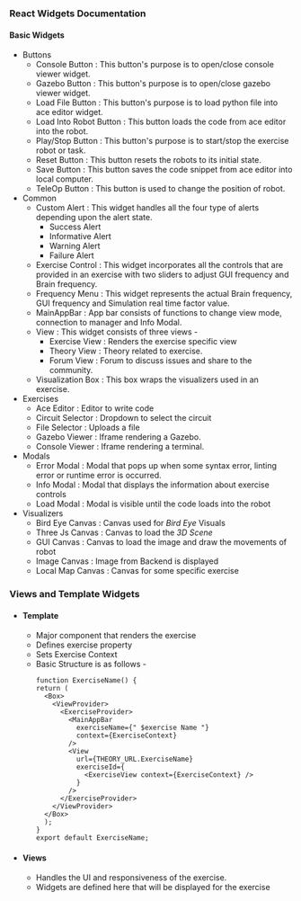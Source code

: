 ### React Widgets Documentation

#### Basic Widgets
- Buttons
  - Console Button : This button's purpose is to open/close console viewer widget.
  - Gazebo Button : This button's purpose is to open/close gazebo viewer widget.
  - Load File Button : This button's purpose is to load python file into ace editor widget.
  - Load Into Robot Button : This button loads the code from ace editor into the robot.
  - Play/Stop Button : This button's purpose is to start/stop the exercise robot or task.
  - Reset Button : This button resets the robots to its initial state.
  - Save Button : This button saves the code snippet from ace editor into local computer.
  - TeleOp Button : This button is used to change the position of robot. 
- Common
  - Custom Alert : This widget handles all the four type of alerts depending upon the alert state.
    - Success Alert
    - Informative Alert 
    - Warning Alert
    - Failure Alert
  - Exercise Control : This widget incorporates all the controls that are provided in an exercise with two sliders to adjust GUI frequency and Brain frequency. 
  - Frequency Menu : This widget represents the actual Brain frequency, GUI frequency and Simulation real time factor value.
  - MainAppBar : App bar consists of functions to change view mode, connection to manager and Info Modal.
  - View : This widget consists of three views -
    - Exercise View : Renders the exercise specific view
    - Theory View : Theory related to exercise.
    - Forum View : Forum to discuss issues and share to the community.
  - Visualization Box : This box wraps the visualizers used in an exercise.
- Exercises
  - Ace Editor : Editor to write code 
  - Circuit Selector : Dropdown to select the circuit
  - File Selector : Uploads a file 
  - Gazebo Viewer : Iframe rendering a Gazebo.
  - Console Viewer : Iframe rendering a terminal.
- Modals
  - Error Modal : Modal that pops up when some syntax error, linting error or runtime error is occurred.
  - Info Modal : Modal that displays the information about exercise controls
  - Load Modal : Modal is visible until the code loads into the robot
- Visualizers
  - Bird Eye Canvas : Canvas used for *Bird Eye* Visuals 
  - Three Js Canvas : Canvas to load the *3D Scene*
  - GUI Canvas : Canvas to load the image and draw the movements of robot
  - Image Canvas : Image from Backend is displayed 
  - Local Map Canvas : Canvas for some specific exercise


### Views and Template Widgets

- #### Template
  - Major component that renders the exercise
  - Defines exercise property
  - Sets Exercise Context
  - Basic Structure is as follows -
      ```angular2html
      function ExerciseName() {
      return (
        <Box>
          <ViewProvider>
            <ExerciseProvider>
              <MainAppBar
                exerciseName={" $exercise Name "}
                context={ExerciseContext}
              />
              <View
                url={THEORY_URL.ExerciseName}
                exerciseId={
                  <ExerciseView context={ExerciseContext} />
                }
              />
            </ExerciseProvider>
          </ViewProvider>
        </Box>
        );
      }
      export default ExerciseName;
      ```
  
- #### Views
  - Handles the UI and responsiveness of the exercise.
  - Widgets are defined here that will be displayed for the exercise
  
